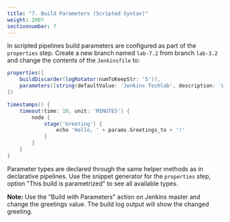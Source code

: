 ```yaml
---
title: "7. Build Parameters (Scripted Syntax)"
weight: 2007
sectionnumber: 7
---
```


In scripted pipelines build parameters are configured as part of the ``properties`` step.
Create a new branch named ``lab-7.2`` from branch ``lab-3.2`` and change the contents of the ``Jenkinsfile`` to:

```groovy
properties([
    buildDiscarder(logRotator(numToKeepStr: '5')),
    parameters([string(defaultValue: 'Jenkins Techlab', description: 'Who to greet?', name: 'Greetings_to')])
])

timestamps() {
    timeout(time: 10, unit: 'MINUTES') {
        node {
            stage('Greeting') {
                echo 'Hello, ' + params.Greetings_to + '!'
            }
        }
    }
}
```

Parameter types are declared through the same helper methods as in declarative pipelines.
Use the snippet generator for the ``properties`` step, option "This build is parametrized" to see
all available types.

**Note:** Use the "Build with Parameters" action on Jenkins master and change the greetings value. The build log output will show the changed greeting.
